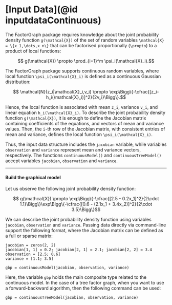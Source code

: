 # [Input Data](@id inputdataContinuous)

The FactorGraph package requires knowledge about the joint probability density function ``g(\mathcal{X})`` of the set of random variables ``\mathcal{X} = \{x_1,\dots,x_n\}`` that can be factorised proportionally  (``\propto``) to a product of local functions:
```math
    g(\mathcal{X}) \propto \prod_{i=1}^m \psi_i(\mathcal{X}_i).
```
The FactorGraph package supports continuous random variables, where local function ``\psi_i(\mathcal{X}_i)`` is defined as a continuous Gaussian distribution:
```math
  \mathcal{N}(z_i|\mathcal{X}_i,v_i) \propto \exp\Bigg\{-\cfrac{[z_i-h_i(\mathcal{X}_i)]^2}{2v_i}\Bigg\}.
```
Hence, the local function is associated with mean ``z_i``, variance  ``v_i``, and linear equation ``h_i(\mathcal{X}_i)``. To describe the joint probability density function ``g(\mathcal{X})``, it is enough to define the Jacobian matrix containing coefficients of the equations, and vectors of mean and variance values. Then, the ``i``-th row of the Jacobian matrix, with consistent entries of mean and variance, defines the local function ``\psi_i(\mathcal{X}_i)``.

Thus, the input data structure includes the `jacobian` variable, while variables `observation` and `variance` represent mean and variance vectors, respectively. The functions `continuousModel()` and `continuousTreeModel()` accept variables `jacobian`, `observation` and `variance`.

---


#### Build the graphical model
Let us observe the following joint probability density function:
```math
    g(\mathcal{X}) \propto  \exp\Bigg\{-\cfrac{[2.5 - 0.2x_1]^2}{2\cdot 1.1}\Bigg\}\exp\Bigg\{-\cfrac{[0.6 - (2.1x_1 + 3.4x_2)]^2}{2\cdot 3.5}\Bigg\}
```

We can describe the joint probability density function using variables `jacobian`, `observation` and `variance`. Passing data directly via command-line support the following format, where the Jacobian matrix can be defined as a full or sparse matrix:
```julia-repl
jacobian = zeros(2, 2)
jacobian[1, 1] = 0.2; jacobian[2, 1] = 2.1; jacobian[2, 2] = 3.4
observation = [2.5; 0.6]
variance = [1.1; 3.5]

gbp = continuousModel(jacobian, observation, variance)
```
Here, the variable `gbp` holds the main composite type related to the continuous model. In the case of a tree factor graph, when you want to use a forward-backward algorithm, then the following command can be used:
```julia-repl
gbp = continuousTreeModel(jacobian, observation, variance)
```